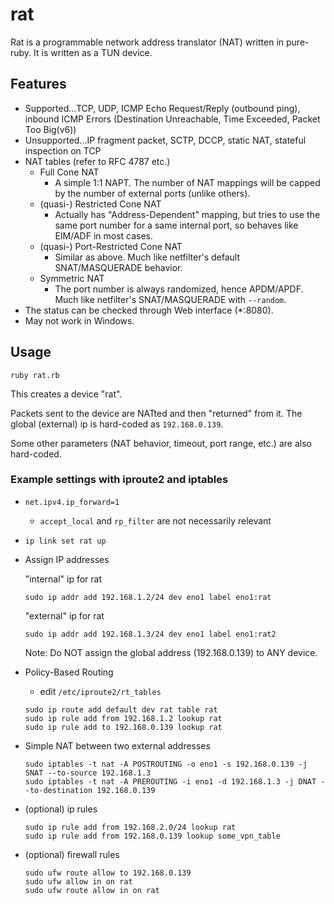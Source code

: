 rat
===

Rat is a programmable network address translator (NAT) written in pure-ruby.
It is written as a TUN device.

## Features

- Supported...TCP, UDP, ICMP Echo Request/Reply (outbound ping), inbound ICMP Errors (Destination Unreachable, Time Exceeded, Packet Too Big(v6))
- Unsupported...IP fragment packet, SCTP, DCCP, static NAT, stateful inspection on TCP
- NAT tables (refer to RFC 4787 etc.)
  - Full Cone NAT
    - A simple 1:1 NAPT. The number of NAT mappings will be capped by the number of external ports (unlike others).
  - (quasi-) Restricted Cone NAT
    - Actually has "Address-Dependent" mapping, but tries to use the same port number for a same internal port, so behaves like EIM/ADF in most cases.
  - (quasi-) Port-Restricted Cone NAT
    - Similar as above. Much like netfilter's default SNAT/MASQUERADE behavior.
  - Symmetric NAT
    - The port number is always randomized, hence APDM/APDF. Much like netfilter's SNAT/MASQUERADE with `--random`.
- The status can be checked through Web interface (*:8080).
- May not work in Windows.

## Usage

```
ruby rat.rb
```

This creates a device "rat".

Packets sent to the device are NATted and then "returned" from it. The global (external) ip is hard-coded as `192.168.0.139`.

Some other parameters (NAT behavior, timeout, port range, etc.) are also hard-coded.

### Example settings with iproute2 and iptables

- `net.ipv4.ip_forward=1`
  - `accept_local` and `rp_filter` are not necessarily relevant
- `ip link set rat up`

- Assign IP addresses

  "internal" ip for rat
  ```
  sudo ip addr add 192.168.1.2/24 dev eno1 label eno1:rat
  ```
  "external" ip for rat
  ```
  sudo ip addr add 192.168.1.3/24 dev eno1 label eno1:rat2
  ```
  Note: Do NOT assign the global address (192.168.0.139) to ANY device.
- Policy-Based Routing
  - edit `/etc/iproute2/rt_tables`

  ```
  sudo ip route add default dev rat table rat
  sudo ip rule add from 192.168.1.2 lookup rat
  sudo ip rule add to 192.168.0.139 lookup rat
  ```

- Simple NAT between two external addresses
  ```
  sudo iptables -t nat -A POSTROUTING -o eno1 -s 192.168.0.139 -j SNAT --to-source 192.168.1.3
  sudo iptables -t nat -A PREROUTING -i eno1 -d 192.168.1.3 -j DNAT --to-destination 192.168.0.139
  ```
- (optional) ip rules
  ```
  sudo ip rule add from 192.168.2.0/24 lookup rat
  sudo ip rule add from 192.168.0.139 lookup some_vpn_table
  ```

- (optional) firewall rules
  ```
  sudo ufw route allow to 192.168.0.139
  sudo ufw allow in on rat
  sudo ufw route allow in on rat
  ```